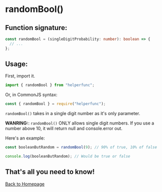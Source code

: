 # randomBool()

## Function signature:

```typescript
const randomBool = (singleDigitProbability: number): boolean => {
  // ...
};
```

## Usage:

First, import it.

```typescript
import { randomBool } from "helperfunc";
```

Or, in CommonJS syntax:

```javascript
const { randomBool } = require("helperfunc");
```

`randomBool()` takes in a single digit number as it's only parameter.

**WANRING:**: `randomBool()` ONLY allows single digit numbers. If you use a number above 10, it will return null and console.error out.

Here's an example:

```typescript
const booleanButRandom = randomBool(9); // 90% of true, 10% of false

console.log(booleanButRandom); // Would be true or false
```

## That's all you need to know!

[Back to Homepage](../index.md)

